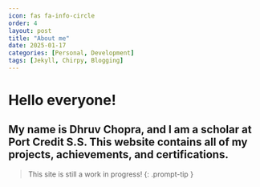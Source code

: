 ```yaml
---
icon: fas fa-info-circle
order: 4
layout: post
title: "About me"
date: 2025-01-17
categories: [Personal, Development]
tags: [Jekyll, Chirpy, Blogging]
---
```

# Hello everyone!

## My name is Dhruv Chopra, and I am a scholar at Port Credit S.S. This website contains all of my projects, achievements, and certifications.

> This site is still a work in progress!
{: .prompt-tip }
